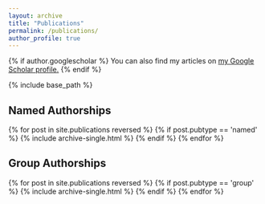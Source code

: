 ```yaml
---
layout: archive
title: "Publications"
permalink: /publications/
author_profile: true
---
```


{% if author.googlescholar %}
  You can also find my articles on <u><a href="{{author.googlescholar}}">my Google Scholar profile</a>.</u>
{% endif %}

{% include base_path %}

<h2>Named Authorships</h2>
{% for post in site.publications reversed %}
  {% if post.pubtype == 'named' %}
      {% include archive-single.html %}
  {% endif %}
{% endfor %}


<h2>Group Authorships</h2>
{% for post in site.publications reversed %}
  {% if post.pubtype == 'group' %}
      {% include archive-single.html %}
  {% endif %}
{% endfor %}
